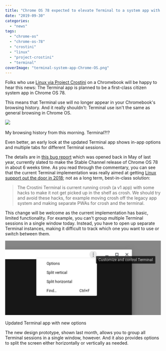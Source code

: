 ```yaml
---
title: "Chrome OS 78 expected to elevate Terminal to a system app with tabs"
date: "2019-09-30"
categories: 
  - "news"
tags: 
  - "chrome-os"
  - "chrome-os-78"
  - "crostini"
  - "linux"
  - "project-crostini"
  - "terminal"
coverImage: "terminal-system-app-Chrome-OS.png"
---
```


Folks who use [Linux via Project Crostini](https://www.aboutchromebooks.com/tag/project-crostini/) on a Chromebook will be happy to hear this news: The Terminal app is planned to be a first-class citizen system app in Chrome OS 78.

This means that Terminal use will no longer appear in your Chromebook's browsing history. And it really shouldn't: Terminal use isn't the same as general browsing in Chrome OS.

![](https://i0.wp.com/www.aboutchromebooks.com/wp-content/uploads/2019/09/Screenshot-2019-09-30-at-11.03.47-AM.png?fit=800%2C160&ssl=1)

My browsing history from this morning. Terminal?!?

Even better, an early look at the updated Terminal app shows in-app options and multiple tabs for different Terminal sessions.

The details are in [this bug report](https://bugs.chromium.org/p/chromium/issues/detail?id=846546) which was opened back in May of last year, currently slated to make the Stable Channel release of Chrome OS 78 in about 6 weeks time. As you read through the commentary, you can see that the current Terminal implementation was really aimed at getting [Linux support out the door in 2018](https://www.aboutchromebooks.com/news/chrome-os-69-stable-release-project-crostini-linux-apps/); not as a long term, best-in-class solution:

> The Crostini Terminal is current running crosh (a v1 app) with some hacks to make it not get picked up in the shelf as crosh. We should try and avoid these hacks, for example moving crosh off the legacy app system and making separate PWAs for crosh and the terminal.

This change will be welcome as the current implementation has basic, limited functionality. For example, you can't group multiple Terminal sessions in a single window today. Instead, you have to open up separate Terminal instances, making it difficult to track which one you want to use or switch between them.

![](images/Screenshot-2019-09-30-at-11.16.52-AM-1024x489-1.jpg)

Updated Terminal app with new options

The new design prototype, shown last month, allows you to group all Terminal sessions in a single window, however. And it also provides options to split the screen either horizontally or vertically as needed.
